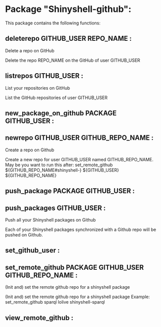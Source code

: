# Package "Shinyshell-github":

This package contains the following functions:


## deleterepo GITHUB_USER REPO_NAME :

Delete a repo on GitHub

Delete the repo REPO_NAME on the GitHub of user GITHUB_USER


## listrepos GITHUB_USER :

List your repositories on GitHub

List the GitHub repositories of user GITHUB_USER


## new_package_on_github PACKAGE GITHUB_USER :



## newrepo GITHUB_USER GITHUB_REPO_NAME :

Create a repo on Github

Create a new repo for user GITHUB_USER named GITHUB_REPO_NAME.
May be you want to run this after: 
set_remote_github ${GITHUB_REPO_NAME#shinyshell-} ${GITHUB_USER}  ${GITHUB_REPO_NAME}


## push_package PACKAGE GITHUB_USER :



## push_packages GITHUB_USER :

Push all your Shinyshell packages on Github

Each of your Shinyshell packages synchronized with a Github repo will be pushed
on Github.


## set_github_user  :



## set_remote_github PACKAGE GITHUB_USER GITHUB_REPO_NAME :

(Init and) set the remote github repo for a shinyshell package

(Init and) set the remote github repo for a shinyshell package
Example:
set_remote_github sparql lolive shinyshell-sparql


## view_remote_github  :


